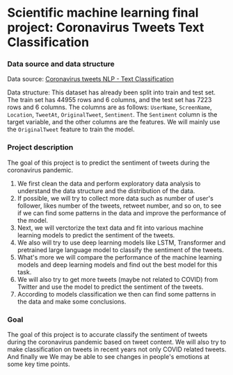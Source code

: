# Scientific machine learning final project: Coronavirus Tweets Text Classification

### Data source and data structure

Data source: [Coronavirus tweets NLP - Text Classification](https://www.kaggle.com/datatattle/covid-19-nlp-text-classification)

Data structure:
This dataset has already been split into train and test set. The train set has 44955 rows and 6 columns, and the test set has 7223 rows and 6 columns. The columns are as follows: `UserName`, `ScreenName`, `Location`, `TweetAt`, `OriginalTweet`, `Sentiment`. The `Sentiment` column is the target variable, and the other columns are the features. We will mainly use the `OriginalTweet` feature to train the model.

### Project description

The goal of this project is to predict the sentiment of tweets during the coronavirus pandemic. 

1. We first clean the data and perform exploratory data analysis to understand the data structure and the distribution of the data.
2. If possible, we will try to collect more data such as number of user's follower, likes number of the tweets, retweet number, and so on, to see if we can find some patterns in the data and improve the performance of the model.
3. Next, we will verctorize the text data and fit into various machine learning models to predict the sentiment of the tweets.
4. We also will try to use deep learning models like LSTM, Transformer and pretrained large language model to classify the sentiment of the tweets.
5. What's more we will compare the performance of the machine learning models and deep learning models and find out the best model for this task.
6. We will also try to get more tweets (maybe not related to COVID) from Twitter and use the model to predict the sentiment of the tweets.
7. According to models classification we then can find some patterns in the data and make some conclusions.

### Goal

The goal of this project is to accurate classify the sentiment of tweets during the coronavirus pandemic based on tweet content. We will also try to make classification on tweets in recent years not only COVID related tweets. And finally we We may be able to see changes in people's emotions at some key time points.